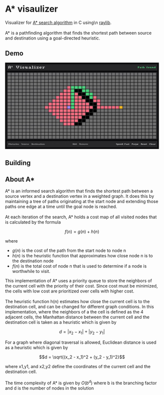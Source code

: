 # A* visaulizer

Visualizer for [A* search algorithm](https://en.wikipedia.org/wiki/A*_search_algorithm) in C using\n
[raylib](https://www.raylib.com/).
<br />
<br />
A* is a pathfinding algorithm that finds the shortest path between source and destination using
a goal-directed heuristic.

## Demo

[![Watch the video](./doc/thumb.jpg)](https://vimeo.com/1043903783?ts=0&share=copy)

## Building

## About A*

A* is an informed search algorithm that finds the shortest path between a source vertex and a destination
vertex in a weighted graph. It does this by maintaining a tree of paths originating at the start node
and extending those paths one edge at a time until the goal node is reached.
<br />
<br />
At each iteration of the search, A* holds a cost map of all visited nodes that is calculated by the
formula
```math
f(n) = g(n) + h(n)
```
where

- $g(n)$ is the cost of the path from the start node to node n
- $h(n)$ is the heuristic function that approximates how close node n is to the destination node
- $f(n)$ is the total cost of node n that is used to determine if a node is worthwhile to visit.

This implementation of A* uses a priority queue to store the neighbors of the current cell with the
priority of their cost. Since cost must be minimized, the cells with low cost are prioritized over cells
with higher cost.
<br />
<br />
The heuristic function h(n) estimates how close the current cell is to the destination cell, and can
be changed for different graph conditions. In this implementation, where the neighbors of a
the cell is defined as the 4 adjacent cells, the Manhattan distance between the current cell and the destination
cell is taken as a heuristic which is given by
```math
d = |x_2 - x_1| + |y_2 - y_1|
```
For a graph where diagonal traversal is allowed, Euclidean distance is used as a heuristic which is given
by
```math
d = \sqrt{(x_2 - x_1)^2 + (y_2 - y_1)^2}
```
where x1,y1, and x2,y2 define the coordinates of the current cell and the destination cell.
<br />
<br />
The time complexity of A* is given by $`O(b^d)`$ where b is the branching factor and d is the number
of nodes in the solution
